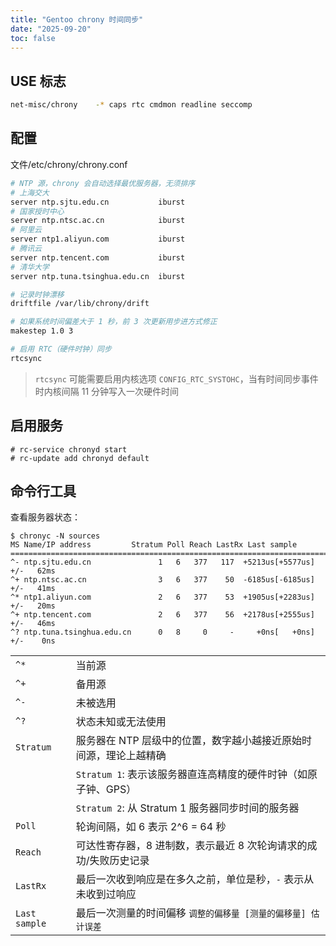 ```yaml
---
title: "Gentoo chrony 时间同步"
date: "2025-09-20"
toc: false
---
```



## USE 标志

```bash
net-misc/chrony    -* caps rtc cmdmon readline seccomp
```


## 配置

<div class="code-bar"><span>文件</span><span>/etc/chrony/chrony.conf</span></div>

```bash
# NTP 源，chrony 会自动选择最优服务器，无须排序
# 上海交大
server ntp.sjtu.edu.cn           iburst
# 国家授时中心
server ntp.ntsc.ac.cn            iburst
# 阿里云
server ntp1.aliyun.com           iburst
# 腾讯云
server ntp.tencent.com           iburst
# 清华大学
server ntp.tuna.tsinghua.edu.cn  iburst

# 记录时钟漂移
driftfile /var/lib/chrony/drift

# 如果系统时间偏差大于 1 秒，前 3 次更新用步进方式修正
makestep 1.0 3

# 启用 RTC（硬件时钟）同步
rtcsync
```

> `rtcsync` 可能需要启用内核选项 `CONFIG_RTC_SYSTOHC`，当有时间同步事件时内核间隔 11 分钟写入一次硬件时间


## 启用服务

```bash-session
# rc-service chronyd start 
# rc-update add chronyd default
```


## 命令行工具

查看服务器状态：

```bash-session
$ chronyc -N sources
MS Name/IP address         Stratum Poll Reach LastRx Last sample               
===============================================================================
^- ntp.sjtu.edu.cn               1   6   377   117  +5213us[+5577us] +/-   62ms
^+ ntp.ntsc.ac.cn                3   6   377    50  -6185us[-6185us] +/-   41ms
^* ntp1.aliyun.com               2   6   377    53  +1905us[+2283us] +/-   20ms
^+ ntp.tencent.com               2   6   377    56  +2178us[+2555us] +/-   46ms
^? ntp.tuna.tsinghua.edu.cn      0   8     0     -     +0ns[   +0ns] +/-    0ns
```

<div class="table-container no-thead"> 

|             |                                                                                               |
|:------------|:----------------------------------------------------------------------------------------------|
|`^*`         | 当前源                                                                                        |
|`^+`         | 备用源                                                                                        |
|`^-`         | 未被选用                                                                                      |
|`^?`         | 状态未知或无法使用                                                                            |
|`Stratum`    | 服务器在 NTP 层级中的位置，数字越小越接近原始时间源，理论上越精确                             |
|             |`Stratum 1`: 表示该服务器直连高精度的硬件时钟（如原子钟、GPS）                                 |
|             |`Stratum 2`: 从 Stratum 1 服务器同步时间的服务器                                               |
|`Poll`       |轮询间隔，如 6 表示 2^6 = 64 秒                                                                |
|`Reach`      |可达性寄存器，8 进制数，表示最近 8 次轮询请求的成功/失败历史记录                               |
|`LastRx`     |最后一次收到响应是在多久之前，单位是秒，`-` 表示从未收到过响应                                 |
|`Last sample`|最后一次测量的时间偏移 `调整的偏移量 [测量的偏移量] 估计误差`                                  |

</div>
